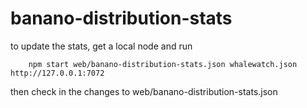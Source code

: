 # banano-distribution-stats

to update the stats, get a local node and run

        npm start web/banano-distribution-stats.json whalewatch.json http://127.0.0.1:7072

then check in the changes to web/banano-distribution-stats.json
